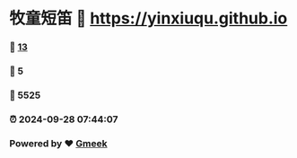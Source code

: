 # 牧童短笛 :link: https://yinxiuqu.github.io 
### :page_facing_up: [13](https://yinxiuqu.github.io/tag.html) 
### :speech_balloon: 5 
### :hibiscus: 5525 
### :alarm_clock: 2024-09-28 07:44:07 
### Powered by :heart: [Gmeek](https://github.com/Meekdai/Gmeek)
